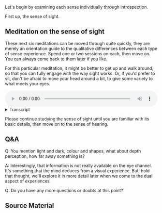 Let's begin by examining each sense individually through introspection. 

First up, the sense of sight.

## Meditation on the sense of sight
These next six meditations can be moved through quite quickly, they are merely an orientation guide to the qualitative differences between each type of sense experience. Spend one or two sessions on each, then move on. You can always come back to them later if you like.

For this particular meditation, it might be better to get up and walk around, so that you can fully engage with the way sight works. Or, if you'd prefer to sit, don't be afraid to move your head around a bit, to give some variety to what meets your eyes. 


<audio controls style="width: 100%; max-width: 600px;">
    <source src="assets/audio/2. Sense of Sight.mp3" type="audio/mpeg">
</audio>



<details>
<summary>Transcript</summary>
 
Let's spend a little time with the first sense, the sense of sight. 

Bring your attention to the visual field, the world of seeing, all the information coming through the eye channel. 

If you're sitting down, open your eyes a little, you can defocus slightly. If you're walking or moving around, keep your eyes open and watch where you're going.

It doesn't matter so much what you're seeing, what objects you are looking at. The important thing is to know, right now the experience is of 'seeing'. There is a visual experience happening. 

Look at the entire field of visual experience. All the different objects that you see are part of the visual field. Instead of looking at the objects, see the whole field. Not the objects of vision, but vision itself.

Focus on the act of seeing, the fact of seeing, the field of sight. Right now, seeing is happening. This is a visual experience. 

---

While you're seeing, you'll still be hearing, smelling, feeling physical sensations and thinking thoughts, but give priority to this process of seeing.

Give your full attention to the sense of sight. 

---

When your mind wanders off into thought, come back to this very simple, quite mundane, sense of sight, knowing that right now you are seeing. 

Seeing is almost always available to experience, but when nothing interesting is happening in the visual field, the mind will tend to wander off. This is part of the training, to condition your mind to stay where you put it. Sit, stay, good dog. 

If you are easily distracted, just mentally note to yourself, "seeing", "this is sight", "eye channel" or whatever language is useful to you. Noting or labelling can be very helpful in the beginning to anchor the mind to the task at hand. 

---

Notice the types of objects in the visual field. Shapes, colours, light and dark. That's all the eyes really perceive. From change in those we infer that there is movement. 

---

Notice the range of the visual field. How far seeing extends to the left and to the right ... up and down. 

Notice that you can't see above, below, or behind you.

---

Notice the accuracy of seeing, in focus in the centre, fuzzy everywhere else.

!!! Notice how indistinct and colourless objects in peripheral vision are, although movement is clearly visible. 

---

Notice how attention automatically jumps to the other senses as soon as there is a strong stimulus coming from another sense field. It's perfectly natural, nothing to change. Just know that it's happening and bring the mind back to seeing. 

---

Notice how when you blink or close your eyes, your sense of sight temporarily disappears. And when you open the eyes again, your sense of sight reappears. It seems like stating the obvious, but this is something we will explore in more detail, the conditions required for seeing. 

---

This exercise is merely to orientate you to the sense of sight. 

Later on we will move to more open awareness, and then you need to know very clearly, "this is the sense of sight", "this is the eye channel" so there will be no confusion about which sense you are experiencing. 

---

Keep coming back to this sense of sight. Give it your full attention. 

Remember to blink ; )


</details>


Please continue studying the sense of sight until you are familiar with its basic details, then move on to the sense of hearing. 

## Q&A

Q: You mention light and dark, colour and shapes, what about depth perception, how far away something is?

A: Interestingly, that information is not really available on the eye channel. It's something that the mind deduces from a visual experience. But, hold that thought, we'll explore it in more detail later when we come to the dual aspect of experiences. 

Q: Do you have any more questions or doubts at this point?
## Source Material

 